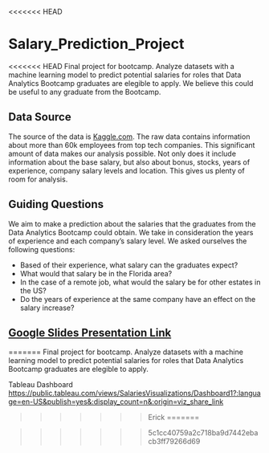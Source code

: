 <<<<<<< HEAD
# Salary_Prediction_Project
<<<<<<< HEAD
Final project for bootcamp. Analyze datasets with a machine learning model to predict potential salaries for roles that Data Analytics Bootcamp graduates are elegible to apply. We believe this could be useful to any graduate from the Bootcamp. 

## Data Source
The source of the data is [Kaggle.com](https://www.kaggle.com/datasets/jackogozaly/data-science-and-stem-salaries). The raw data contains information about more than 60k employees from top tech companies. This significant amount of data makes our analysis possible. Not only does it include information about the base salary, but also about bonus, stocks, years of experience, company salary levels and location. This gives us plenty of room for analysis. 

## Guiding Questions 
We aim to make a prediction about the salaries that the graduates from the Data Analytics Bootcamp could obtain. We take in consideration the years of experience and each company’s salary level. We asked ourselves the following questions:
- Based of their experience, what salary can the graduates expect?  
- What would that salary be in the Florida area? 
- In the case of a remote job, what would the salary be for other estates in the US?
- Do the years of experience at the same company have an effect on the salary increase?

## [Google Slides Presentation Link](https://docs.google.com/presentation/d/1L6YwrEB3mePGtRGdOWEHsGN0QoqELQiDGjxrxh3_Ofo/edit?usp=sharing)
=======
Final project for bootcamp. Analyze datasets with a machine learning model to predict potential salaries for roles that Data Analytics Bootcamp graduates are elegible to apply.

Tableau Dashboard
https://public.tableau.com/views/SalariesVisualizations/Dashboard1?:language=en-US&publish=yes&:display_count=n&:origin=viz_share_link
>>>>>>> Erick
=======

>>>>>>> 5c1cc40759a2c718ba9d7442ebacb3ff79266d69
